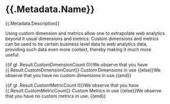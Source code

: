 # {{.Metadata.Name}}

{{.Metadata.Description}}

Using custom dimension and metrics allow one to extrapolate web analytics beyond it usual dimensions and metrics. Custom dimensions and metrics can be used to tie certain business level data to web analytics data, providing such data even more context, thereby making it much more useful.

{{if gt .Result.CustomDimensionCount 0}}We observe that you have {{.Result.CustomDimensionCount}} Custom Dimensions in use
{{else}}We observe that you have no custom dimensions in use.{{end}}

{{if gt .Result.CustomMetricCount 0}}We observe that you have {{.Result.CustomMetricCount}} Custom Metrics in use
{{else}}We observe that you have no custom metrics in use.
{{end}}